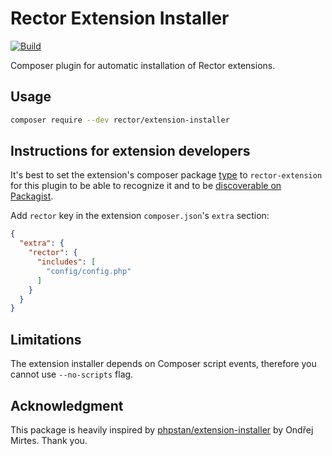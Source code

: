 # Rector Extension Installer
[![Build](https://github.com/rectorphp/rector-installer/workflows/CI/badge.svg)](https://github.com/rectorphp/rector-installer/actions)

Composer plugin for automatic installation of Rector extensions.

## Usage

```bash
composer require --dev rector/extension-installer
```

## Instructions for extension developers

It's best to set the extension's composer package [type](https://getcomposer.org/doc/04-schema.md#type) to `rector-extension` for this plugin to be able to recognize it and to be [discoverable on Packagist](https://packagist.org/explore/?type=rector-extension).

Add `rector` key in the extension `composer.json`'s `extra` section:

```json
{
  "extra": {
    "rector": {
      "includes": [
        "config/config.php"
      ]
    }
  }
}
```

## Limitations

The extension installer depends on Composer script events, therefore you cannot use `--no-scripts` flag.

## Acknowledgment
This package is heavily inspired by [phpstan/extension-installer](https://github.com/phpstan/extension-installer) by Ondřej Mirtes. Thank you.

